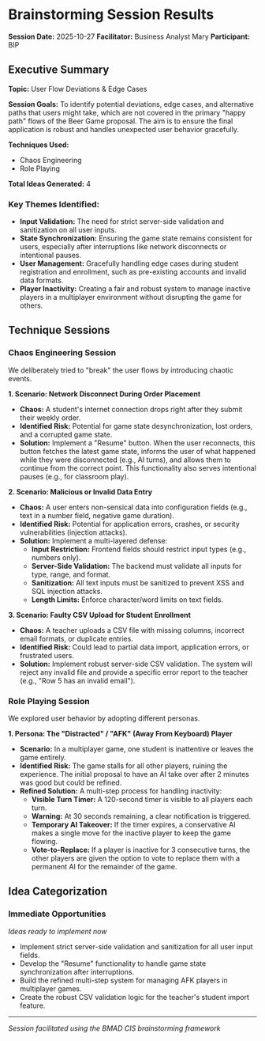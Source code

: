 # Brainstorming Session Results

**Session Date:** 2025-10-27
**Facilitator:** Business Analyst Mary
**Participant:** BIP

## Executive Summary

**Topic:** User Flow Deviations & Edge Cases

**Session Goals:** To identify potential deviations, edge cases, and alternative paths that users might take, which are not covered in the primary "happy path" flows of the Beer Game proposal. The aim is to ensure the final application is robust and handles unexpected user behavior gracefully.

**Techniques Used:** 
- Chaos Engineering
- Role Playing

**Total Ideas Generated:** 4

### Key Themes Identified:

- **Input Validation:** The need for strict server-side validation and sanitization on all user inputs.
- **State Synchronization:** Ensuring the game state remains consistent for users, especially after interruptions like network disconnects or intentional pauses.
- **User Management:** Gracefully handling edge cases during student registration and enrollment, such as pre-existing accounts and invalid data formats.
- **Player Inactivity:** Creating a fair and robust system to manage inactive players in a multiplayer environment without disrupting the game for others.

## Technique Sessions

### Chaos Engineering Session

We deliberately tried to "break" the user flows by introducing chaotic events.

**1. Scenario: Network Disconnect During Order Placement**
   - **Chaos:** A student's internet connection drops right after they submit their weekly order.
   - **Identified Risk:** Potential for game state desynchronization, lost orders, and a corrupted game state.
   - **Solution:** Implement a "Resume" button. When the user reconnects, this button fetches the latest game state, informs the user of what happened while they were disconnected (e.g., AI turns), and allows them to continue from the correct point. This functionality also serves intentional pauses (e.g., for classroom play).

**2. Scenario: Malicious or Invalid Data Entry**
   - **Chaos:** A user enters non-sensical data into configuration fields (e.g., text in a number field, negative game duration).
   - **Identified Risk:** Potential for application errors, crashes, or security vulnerabilities (injection attacks).
   - **Solution:** Implement a multi-layered defense:
     - **Input Restriction:** Frontend fields should restrict input types (e.g., numbers only).
     - **Server-Side Validation:** The backend must validate all inputs for type, range, and format.
     - **Sanitization:** All text inputs must be sanitized to prevent XSS and SQL injection attacks.
     - **Length Limits:** Enforce character/word limits on text fields.

**3. Scenario: Faulty CSV Upload for Student Enrollment**
   - **Chaos:** A teacher uploads a CSV file with missing columns, incorrect email formats, or duplicate entries.
   - **Identified Risk:** Could lead to partial data import, application errors, or frustrated users.
   - **Solution:** Implement robust server-side CSV validation. The system will reject any invalid file and provide a specific error report to the teacher (e.g., "Row 5 has an invalid email").

### Role Playing Session

We explored user behavior by adopting different personas.

**1. Persona: The "Distracted" / "AFK" (Away From Keyboard) Player**
   - **Scenario:** In a multiplayer game, one student is inattentive or leaves the game entirely.
   - **Identified Risk:** The game stalls for all other players, ruining the experience. The initial proposal to have an AI take over after 2 minutes was good but could be refined.
   - **Refined Solution:** A multi-step process for handling inactivity:
     - **Visible Turn Timer:** A 120-second timer is visible to all players each turn.
     - **Warning:** At 30 seconds remaining, a clear notification is triggered.
     - **Temporary AI Takeover:** If the timer expires, a conservative AI makes a single move for the inactive player to keep the game flowing.
     - **Vote-to-Replace:** If a player is inactive for 3 consecutive turns, the other players are given the option to vote to replace them with a permanent AI for the remainder of the game.

## Idea Categorization

### Immediate Opportunities

_Ideas ready to implement now_

- Implement strict server-side validation and sanitization for all user input fields.
- Develop the "Resume" functionality to handle game state synchronization after interruptions.
- Build the refined multi-step system for managing AFK players in multiplayer games.
- Create the robust CSV validation logic for the teacher's student import feature.

---

_Session facilitated using the BMAD CIS brainstorming framework_
